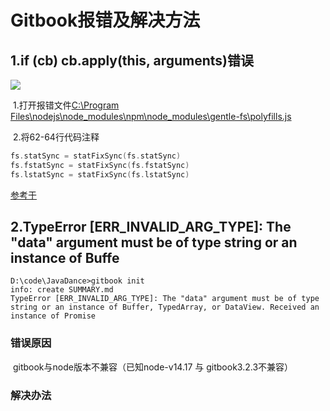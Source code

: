 # Gitbook报错及解决方法

## 1.if (cb) cb.apply(this, arguments)错误

![](https://f/mybook/1.png)

​ 1.打开报错文件[C:\Program Files\nodejs\node_modules\npm\node_modules\gentle-fs\polyfills.js](https://github.com/bei66/gitbook/tree/4fe5718c4cb568837395cc8e27714f975fff0785/Program%20Files/nodejs/node_modules/npm/node_modules/gentle-fs/polyfills.js)

​ 2.将62-64行代码注释

```c
fs.statSync = statFixSync(fs.statSync)
fs.fstatSync = statFixSync(fs.fstatSync)
fs.lstatSync = statFixSync(fs.lstatSync)
```

[参考于](https://yimouleng.com/2020/09/28/if-cb-cb-applythis-arguments-error/)

## 2.TypeError \[ERR_INVALID_ARG_TYPE]: The "data" argument must be of type string or an instance of Buffe

```
D:\code\JavaDance>gitbook init
info: create SUMMARY.md
TypeError [ERR_INVALID_ARG_TYPE]: The "data" argument must be of type string or an instance of Buffer, TypedArray, or DataView. Received an instance of Promise
```

### **错误原因**

​ gitbook与node版本不兼容（已知node-v14.17 与 gitbook3.2.3不兼容）

### **解决办法**
